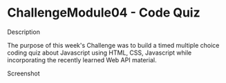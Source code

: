 # ChallengeModule04 - Code Quiz

Description

The purpose of this week's Challenge was to build a timed multiple choice coding quiz about Javascript using HTML, CSS, Javascript
while incorporating the recently learned Web API material.

Screenshot

